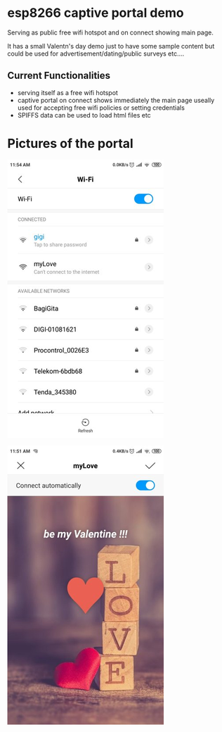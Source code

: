 # esp8266 captive portal demo
Serving as public free wifi hotspot and on connect showing main page.

It has a small Valentn's day demo just to have some sample content but could be used for advertisement/dating/public surveys etc....

## Current Functionalities

* serving itself as a free wifi hotspot
* captive portal on connect shows immediately the main page useally used for accepting free wifi policies or setting credentials
* SPIFFS data can be used to load html files etc


# Pictures of the portal

![Image of  Wifi list Screen](doc/ssidlist1.jpg)


![Image of Captive Screen](doc/captive1.jpg)



